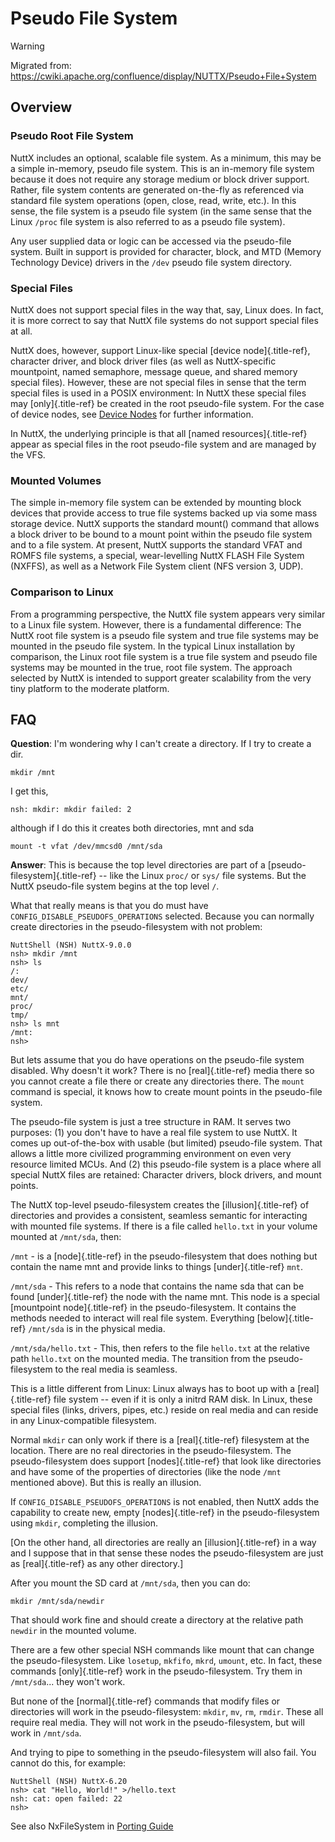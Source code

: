 Pseudo File System
==================

Warning

Migrated from:
<https://cwiki.apache.org/confluence/display/NUTTX/Pseudo+File+System>

Overview
--------

### Pseudo Root File System

NuttX includes an optional, scalable file system. As a minimum, this may
be a simple in-memory, pseudo file system. This is an in-memory file
system because it does not require any storage medium or block driver
support. Rather, file system contents are generated on-the-fly as
referenced via standard file system operations (open, close, read,
write, etc.). In this sense, the file system is a pseudo file system (in
the same sense that the Linux `/proc` file system is also referred to as
a pseudo file system).

Any user supplied data or logic can be accessed via the pseudo-file
system. Built in support is provided for character, block, and MTD
(Memory Technology Device) drivers in the `/dev` pseudo file system
directory.

### Special Files

NuttX does not support special files in the way that, say, Linux does.
In fact, it is more correct to say that NuttX file systems do not
support special files at all.

NuttX does, however, support Linux-like special [device
node]{.title-ref}, character driver, and block driver files (as well as
NuttX-specific mountpoint, named semaphore, message queue, and shared
memory special files). However, these are not special files in sense
that the term special files is used in a POSIX environment: In NuttX
these special files may [only]{.title-ref} be created in the root
pseudo-file system. For the case of device nodes, see [Device
Nodes](https://cwiki.apache.org/confluence/display/NUTTX/Device+Nodes)
for further information.

In NuttX, the underlying principle is that all [named
resources]{.title-ref} appear as special files in the root pseudo-file
system and are managed by the VFS.

### Mounted Volumes

The simple in-memory file system can be extended by mounting block
devices that provide access to true file systems backed up via some mass
storage device. NuttX supports the standard mount() command that allows
a block driver to be bound to a mount point within the pseudo file
system and to a file system. At present, NuttX supports the standard
VFAT and ROMFS file systems, a special, wear-levelling NuttX FLASH File
System (NXFFS), as well as a Network File System client (NFS version 3,
UDP).

### Comparison to Linux

From a programming perspective, the NuttX file system appears very
similar to a Linux file system. However, there is a fundamental
difference: The NuttX root file system is a pseudo file system and true
file systems may be mounted in the pseudo file system. In the typical
Linux installation by comparison, the Linux root file system is a true
file system and pseudo file systems may be mounted in the true, root
file system. The approach selected by NuttX is intended to support
greater scalability from the very tiny platform to the moderate
platform.

FAQ
---

**Question**: I\'m wondering why I can\'t create a directory. If I try
to create a dir.

``` {.bash}
mkdir /mnt
```

I get this,

``` {.bash}
nsh: mkdir: mkdir failed: 2
```

although if I do this it creates both directories, mnt and sda

``` {.bash}
mount -t vfat /dev/mmcsd0 /mnt/sda
```

**Answer**: This is because the top level directories are part of a
[pseudo-filesystem]{.title-ref} -- like the Linux `proc/` or `sys/` file
systems. But the NuttX pseudo-file system begins at the top level `/`.

What that really means is that you do must have
`CONFIG_DISABLE_PSEUDOFS_OPERATIONS` selected. Because you can normally
create directories in the pseudo-filesystem with not problem:

``` {.bash}
NuttShell (NSH) NuttX-9.0.0
nsh> mkdir /mnt
nsh> ls
/:
dev/
etc/
mnt/
proc/
tmp/
nsh> ls mnt
/mnt:
nsh>
```

But lets assume that you do have operations on the pseudo-file system
disabled. Why doesn\'t it work? There is no [real]{.title-ref} media
there so you cannot create a file there or create any directories there.
The `mount` command is special, it knows how to create mount points in
the pseudo-file system.

The pseudo-file system is just a tree structure in RAM. It serves two
purposes: (1) you don\'t have to have a real file system to use NuttX.
It comes up out-of-the-box with usable (but limited) pseudo-file system.
That allows a little more civilized programming environment on even very
resource limited MCUs. And (2) this pseudo-file system is a place where
all special NuttX files are retained: Character drivers, block drivers,
and mount points.

The NuttX top-level pseudo-filesystem creates the [illusion]{.title-ref}
of directories and provides a consistent, seamless semantic for
interacting with mounted file systems. If there is a file called
`hello.txt` in your volume mounted at `/mnt/sda`, then:

`/mnt` - is a [node]{.title-ref} in the pseudo-filesystem that does
nothing but contain the name mnt and provide links to things
[under]{.title-ref} `mnt`.

`/mnt/sda` - This refers to a node that contains the name sda that can
be found [under]{.title-ref} the node with the name mnt. This node is a
special [mountpoint node]{.title-ref} in the pseudo-filesystem. It
contains the methods needed to interact will real file system.
Everything [below]{.title-ref} `/mnt/sda` is in the physical media.

`/mnt/sda/hello.txt` - This, then refers to the file `hello.txt` at the
relative path `hello.txt` on the mounted media. The transition from the
pseudo-filesystem to the real media is seamless.

This is a little different from Linux: Linux always has to boot up with
a [real]{.title-ref} file system -- even if it is only a initrd RAM
disk. In Linux, these special files (links, drivers, pipes, etc.) reside
on real media and can reside in any Linux-compatible filesystem.

Normal `mkdir` can only work if there is a [real]{.title-ref} filesystem
at the location. There are no real directories in the pseudo-filesystem.
The pseudo-filesystem does support [nodes]{.title-ref} that look like
directories and have some of the properties of directories (like the
node `/mnt` mentioned above). But this is really an illusion.

If `CONFIG_DISABLE_PSEUDOFS_OPERATIONS` is not enabled, then NuttX adds
the capability to create new, empty [nodes]{.title-ref} in the
pseudo-filesystem using `mkdir`, completing the illusion.

\[On the other hand, all directories are really an
[illusion]{.title-ref} in a way and I suppose that in that sense these
nodes the pseudo-filesystem are just as [real]{.title-ref} as any other
directory.\]

After you mount the SD card at `/mnt/sda`, then you can do:

``` {.bash}
mkdir /mnt/sda/newdir
```

That should work fine and should create a directory at the relative path
`newdir` in the mounted volume.

There are a few other special NSH commands like mount that can change
the pseudo-filesystem. Like `losetup`, `mkfifo`, `mkrd`, `umount`, etc.
In fact, these commands [only]{.title-ref} work in the
pseudo-filesystem. Try them in `/mnt/sda`\... they won\'t work.

But none of the [normal]{.title-ref} commands that modify files or
directories will work in the pseudo-filesystem: `mkdir`, `mv`, `rm`,
`rmdir`. These all require real media. They will not work in the
pseudo-filesystem, but will work in `/mnt/sda`.

And trying to pipe to something in the pseudo-filesystem will also fail.
You cannot do this, for example:

``` {.bash}
NuttShell (NSH) NuttX-6.20
nsh> cat "Hello, World!" >/hello.text
nsh: cat: open failed: 22
nsh>
```

See also NxFileSystem in [Porting
Guide](https://cwiki.apache.org/confluence/display/NUTTX/Porting+Guide)
